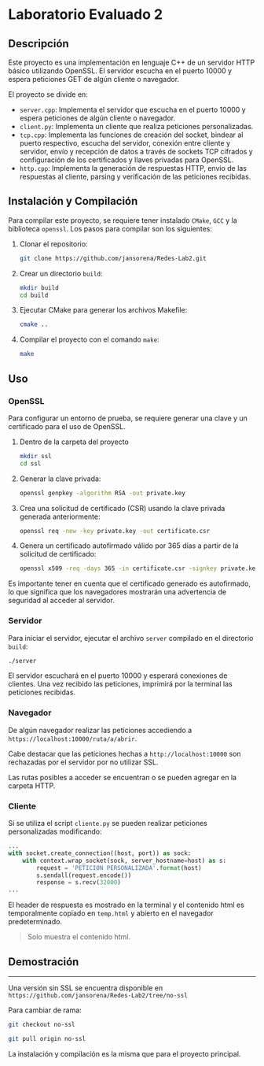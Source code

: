 # Laboratorio Evaluado 2

## Descripción

Este proyecto es una implementación en lenguaje C++ de un servidor HTTP básico utilizando OpenSSL. El servidor escucha en el puerto 10000 y espera peticiones GET de algún cliente o navegador.

El proyecto se divide en:

- `server.cpp`: Implementa el servidor que escucha en el puerto 10000 y espera peticiones de algún cliente o navegador.
- `client.py`: Implementa un cliente que realiza peticiones personalizadas.
- `tcp.cpp`: Implementa las funciones de creación del socket, bindear al puerto respectivo, escucha del servidor, conexión entre cliente y servidor, envío y recepción de datos a través de sockets TCP cifrados y configuración de los certificados y llaves privadas para OpenSSL.
- `http.cpp`: Implementa la generación de respuestas HTTP, envio de las respuestas al cliente, parsing y verificación de las peticiones recibidas.

## Instalación y Compilación

Para compilar este proyecto, se requiere tener instalado `CMake`, `GCC` y la biblioteca `openssl`. Los pasos para compilar son los siguientes:

1. Clonar el repositorio:
   
   ```bash
   git clone https://github.com/jansorena/Redes-Lab2.git
   ```

2. Crear un directorio `build`:
   
   ```bash
   mkdir build
   cd build
   ```

3. Ejecutar CMake para generar los archivos Makefile:
   
   ```bash
   cmake ..
   ```

4. Compilar el proyecto con el comando `make`:
   
   ```bash
   make
   ```

## Uso

### OpenSSL

Para configurar un entorno de prueba, se requiere generar una clave y un certificado para el uso de OpenSSL.

1. Dentro de la carpeta del proyecto
   
   ```bash
   mkdir ssl
   cd ssl
   ```

2. Generar la clave privada:
   
   ```bash
   openssl genpkey -algorithm RSA -out private.key
   ```

3. Crea una solicitud de certificado (CSR) usando la clave privada generada anteriormente:
   
   ```bash
   openssl req -new -key private.key -out certificate.csr
   ```

4. Genera un certificado autofirmado válido por 365 días a partir de la solicitud de certificado:
   
   ```bash
   openssl x509 -req -days 365 -in certificate.csr -signkey private.key -out certificate.crt
   ```

Es importante tener en cuenta que el certificado generado es autofirmado, lo que significa que los navegadores mostrarán una advertencia de seguridad al acceder al servidor.

### Servidor

Para iniciar el servidor, ejecutar el archivo `server` compilado en el directorio `build`:

```bash
./server
```

El servidor escuchará en el puerto 10000 y esperará conexiones de clientes. Una vez recibido las peticiones, imprimirá por la terminal las peticiones recibidas.

### Navegador

De algún navegador realizar las peticiones accediendo a `https://localhost:10000/ruta/a/abrir`. 

Cabe destacar que las peticiones hechas a `http://localhost:10000` son rechazadas por el servidor por no utilizar SSL.

Las rutas posibles a acceder se encuentran o se pueden agregar en la carpeta HTTP.

### Cliente

Si se utiliza el script `cliente.py` se pueden realizar peticiones personalizadas modificando:

```py
...
with socket.create_connection((host, port)) as sock:
    with context.wrap_socket(sock, server_hostname=host) as s:
        request = 'PETICION PERSONALIZADA'.format(host)
        s.sendall(request.encode())
        response = s.recv(32000)
...
```

El header de respuesta es mostrado en la terminal y el contenido html es temporalmente copiado en `temp.html` y abierto en el navegador predeterminado.

> Solo muestra el contenido html.

## Demostración



---

Una versión sin SSL se encuentra disponible en `https://github.com/jansorena/Redes-Lab2/tree/no-ssl`

Para cambiar de rama:

```bash
git checkout no-ssl

git pull origin no-ssl
```

La instalación y compilación es la misma que para el proyecto principal.